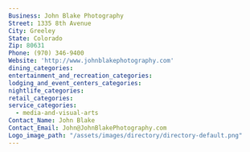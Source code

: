 ```yaml
---
Business: John Blake Photography
Street: 1335 8th Avenue
City: Greeley
State: Colorado
Zip: 80631
Phone: (970) 346-9400
Website: 'http://www.johnblakephotography.com'
dining_categories:
entertainment_and_recreation_categories:
lodging_and_event_centers_categories:
nightlife_categories:
retail_categories:
service_categories:
  - media-and-visual-arts
Contact_Name: John Blake
Contact_Email: John@JohnBlakePhotography.com
Logo_image_path: "/assets/images/directory/directory-default.png"
---
```




